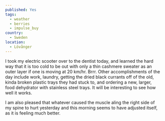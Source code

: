 ```yaml
---
published: Yes
tags:
  - weather
  - berries
  - impulse_buy
country:
  - Sweden
location:
  - Lövånger
---
```

I took my electric scooter over to the dentist today, and learned the hard way that it is too cold to be out with only a thin cashmere sweater as an outer layer if one is moving at 20 km/hr. Brrr.
Other accomplishments of the day include work, laundry, getting the dried black currants off of the old, kinda broken plastic trays they had stuck to, and ordering a new, larger, food dehydrator with stainless steel trays. It will be interesting to see how well it works.

I am also pleased that whatever caused the muscle aling the right side of my spine to hurt yesterday and this morning seems to have adjusted itself, as it is feeling much better.


